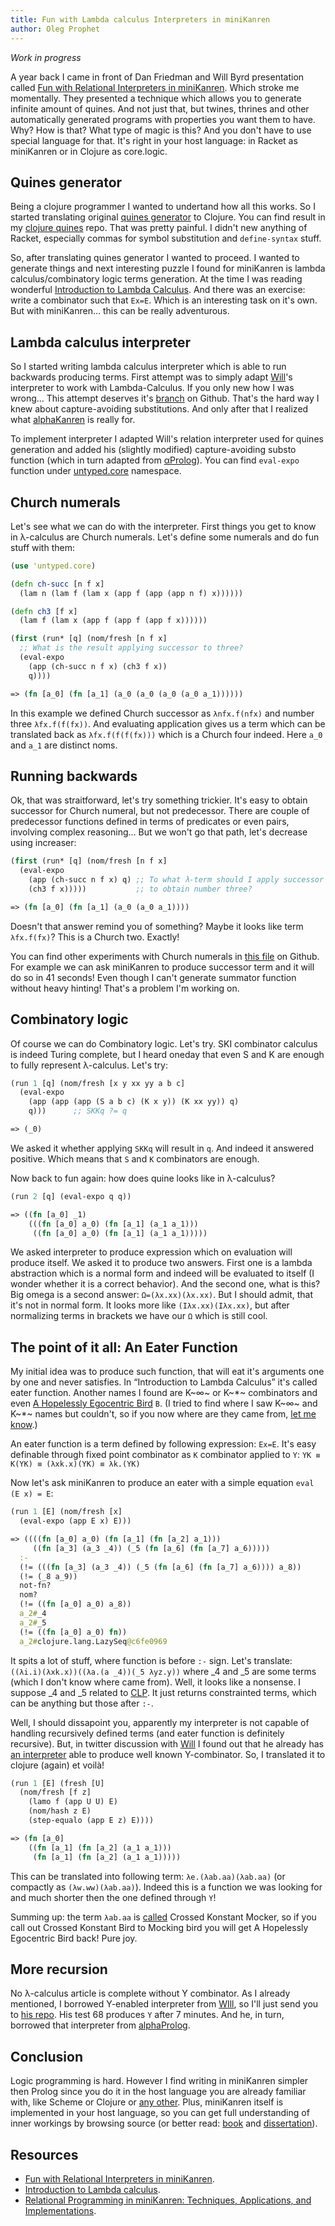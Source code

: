 ```yaml
---
title: Fun with Lambda calculus Interpreters in miniKanren
author: Oleg Prophet
---
```


_Work in progress_

A year back I came in front of Dan Friedman and Will Byrd presentation called [Fun with Relational Interpreters in miniKanren](http://2013.flatmap.no/danwill.html). Which stroke me momentally. They presented a technique which allows you to generate infinite amount of quines. And not just that, but twines, thrines and other automatically generated programs with properties you want them to have. Why? How is that? What type of magic is this? And you don't have to use special language for that. It's right in your host language: in Racket as miniKanren or in Clojure as core.logic.

## Quines generator

Being a clojure programmer I wanted to undertand how all this works. So I started translating original [quines generator](https://github.com/webyrd/quines) to Clojure. You can find result in my [clojure quines](https://github.com/Oregu/clj-quines) repo. That was pretty painful. I didn't new anything of Racket, especially commas for symbol substitution and `define-syntax` stuff.

So, after translating quines generator I wanted to proceed. I wanted to generate things and next interesting puzzle I found for miniKanren is lambda calculus/combinatory logic terms generation. At the time I was reading wonderful [Introduction to Lambda Calculus](http://www.cse.chalmers.se/research/group/logic/TypesSS05/Extra/geuvers.pdf). And there was an exercise: write a combinator such that `Ex=E`. Which is an interesting task on it's own. But with miniKanren… this can be really adventurous.

## Lambda calculus interpreter

So I started writing lambda calculus interpreter which is able to run backwards producing terms. First attempt was to simply adapt [Will](https://github.com/webyrd)'s interpreter to work with Lambda-Calculus. If you only new how I was wrong… This attempt deserves it's [branch](https://github.com/Oregu/untyped/tree/naive) on Github. That's the hard way I knew about capture-avoiding substitutions. And only after that I realized what [alphaKanren](https://github.com/webyrd/alphaKanren) is really for.

To implement interpreter I adapted Will's relation interpreter used for quines generation and added his (slightly modified) capture-avoiding substo function (which in turn adapted from [αProlog](http://homepages.inf.ed.ac.uk/jcheney/programs/aprolog/)). You can find `eval-expo` function under [untyped.core](https://github.com/Oregu/untyped/blob/master/src/untyped/core.clj) namespace.

## Church numerals

Let's see what we can do with the interpreter. First things you get to know in λ-calculus are Church numerals. Let's define some numerals and do fun stuff with them:
```clojure
(use 'untyped.core)

(defn ch-succ [n f x]
  (lam n (lam f (lam x (app f (app (app n f) x))))))

(defn ch3 [f x]
  (lam f (lam x (app f (app f (app f x))))))

(first (run* [q] (nom/fresh [n f x]
  ;; What is the result applying successor to three?
  (eval-expo
    (app (ch-succ n f x) (ch3 f x))
    q))))

=> (fn [a_0] (fn [a_1] (a_0 (a_0 (a_0 (a_0 a_1))))))
```
In this example we defined Church successor as `λnfx.f(nfx)` and number three `λfx.f(f(fx))`. And evaluating application gives us a term which can be translated back as `λfx.f(f(f(fx)))` which is a Church four indeed. Here `a_0` and `a_1` are distinct noms.

## Running backwards

Ok, that was straitforward, let's try something trickier. It's easy to obtain successor for Church numeral, but not predecessor. There are couple of predecessor functions defined in terms of predicates or even pairs, involving complex reasoning… But we won't go that path, let's decrease using increaser:
```clojure
(first (run* [q] (nom/fresh [n f x]
  (eval-expo
    (app (ch-succ n f x) q) ;; To what λ-term should I apply successor
    (ch3 f x)))))           ;; to obtain number three?

=> (fn [a_0] (fn [a_1] (a_0 (a_0 a_1))))
```
Doesn't that answer remind you of something? Maybe it looks like term `λfx.f(fx)`? This is a Church two. Exactly!

You can find other experiments with Church numerals in [this file](https://github.com/Oregu/untyped/blob/master/src/untyped/church.clj) on Github. For example we can ask miniKanren to produce successor term and it will do so in 41 seconds! Even though I can't generate summator function without heavy hinting! That's a problem I'm working on.

## Combinatory logic

Of course we can do Combinatory logic. Let's try. SKI combinator calculus is indeed Turing complete, but I heard oneday that even S and K are enough to fully represent λ-calculus. Let's try:
```clojure
(run 1 [q] (nom/fresh [x y xx yy a b c]
  (eval-expo
    (app (app (app (S a b c) (K x y)) (K xx yy)) q)
    q)))      ;; SKKq ?= q

=> (_0)
```
We asked it whether applying `SKKq` will result in `q`. And indeed it answered positive. Which means that `S` and `K` combinators are enough.

Now back to fun again: how does quine looks like in λ-calculus?
```clojure
(run 2 [q] (eval-expo q q))

=> ((fn [a_0] _1)
    (((fn [a_0] a_0) (fn [a_1] (a_1 a_1)))
     ((fn [a_0] a_0) (fn [a_1] (a_1 a_1)))))
```
We asked interpreter to produce expression which on evaluation will produce itself. We asked it to produce two answers. First one is a lambda abstraction which is a normal form and indeed will be evaluated to itself (I wonder whether it is a correct behavior). And the second one, what is this? Big omega is a second answer: `Ω=(λx.xx)(λx.xx)`. But I should admit, that it's not in normal form. It looks more like `(Iλx.xx)(Iλx.xx)`, but after normalizing terms in brackets we have our `Ω` which is still cool.

## The point of it all: An Eater Function

My initial idea was to produce such function, that will eat it's arguments one by one and never satisfies. In “Introduction to Lambda Calculus” it's called eater function. Another names I found are K~∞~ or K~\*~ combinators and even [A Hopelessly Egocentric Bird](http://en.wikipedia.org/wiki/To_Mock_a_Mockingbird) `B`. (I tried to find where I saw K~∞~ and K~\*~ names but couldn't, so if you now where are they came from, [let me know](mailto:thehakutaku@gmail.com).)

An eater function is a term defined by following expression: `Ex=E`. It's easy definable through fixed point combinator as `K` combinator applied to `Y`: `YK ≡ K(YK) ≡ (λxk.x)(YK) ≡ λk.(YK)`

Now let's ask miniKanren to produce an eater with a simple equation `eval (E x) = E`:
```clojure
(run 1 [E] (nom/fresh [x]
  (eval-expo (app E x) E)))

=> ((((fn [a_0] a_0) (fn [a_1] (fn [a_2] a_1)))
     ((fn [a_3] (a_3 _4)) (_5 (fn [a_6] (fn [a_7] a_6)))))
  :-
  (!= (((fn [a_3] (a_3 _4)) (_5 (fn [a_6] (fn [a_7] a_6)))) a_8))
  (!= (_8 a_9))
  not-fn?
  nom?
  (!= ((fn [a_0] a_0) a_8))
  a_2#_4
  a_2#_5
  (!= ((fn [a_0] a_0) fn))
  a_2#clojure.lang.LazySeq@c6fe0969
```
It spits a lot of stuff, where function is before `:-` sign. Let's translate: `((λi.i)(λxk.x))((λa.(a _4))(_5 λyz.y))` where _4 and _5 are some terms (which I don't know where came from). Well, it looks like a nonsense. I suppose _4 and _5 related to [CLP](http://en.wikipedia.org/wiki/Constraint_logic_programming). It just returns constrainted terms, which can be anything but those after `:-`.

Well, I should dissapoint you, apparently my interpreter is not capable of handling recursively defined terms (and eater function is definitely recursive). But, in twitter discussion with [Will](https://twitter.com/webyrd) I found out that he already has [an interpreter](https://github.com/webyrd/alphaKanren/blob/master/tests.scm#L980) able to produce well known Y-combinator. So, I translated it to clojure (again) et voilà!
```clojure
(run 1 [E] (fresh [U]
  (nom/fresh [f z]
    (lamo f (app U U) E)
    (nom/hash z E)
    (step-equalo (app E z) E))))

=> (fn [a_0]
    ((fn [a_1] (fn [a_2] (a_1 a_1)))
     (fn [a_1] (fn [a_2] (a_1 a_1)))))
```
This can be translated into following term: `λe.(λab.aa)(λab.aa)` (or compactly as `(λw.ww)(λab.aa)`). Indeed this is a function we was looking for and much shorter then the one defined through `Y`!

Summing up: the term `λab.aa` is [called](http://www.angelfire.com/tx4/cus/combinator/birds.html) Crossed Konstant Mocker, so if you call out Crossed Konstant Bird to Mocking bird you will get A Hopelessly Egocentric Bird back! Pure joy.

## More recursion

No λ-calculus article is complete without Y combinator. As I already mentioned, I borrowed Y-enabled interpreter from [WIll](https://github.com/webyrd/), so I'll just send you to [his repo](https://github.com/webyrd/alphaKanren/blob/master/tests.scm#L980). His test 68 produces `Y` after 7 minutes. And he, in turn, borrowed that interpreter from [alphaProlog](http://homepages.inf.ed.ac.uk/jcheney/programs/aprolog/).

## Conclusion

Logic programming is hard. However I find writing in miniKanren simpler then Prolog since you do it in the host language you are already familiar with, like Scheme or Clojure or [any other](http://minikanren.org/#implementations). Plus, miniKanren itself is implemented in your host language, so you can get full understanding of inner workings by browsing source (or better read: [book](http://mitpress.mit.edu/books/reasoned-schemer) and [dissertation](http://gradworks.umi.com/3380156.pdf)).

## Resources

- [Fun with Relational Interpreters in miniKanren](http://2013.flatmap.no/danwill.html).
- [Introduction to Lambda calculus](http://www.cse.chalmers.se/research/group/logic/TypesSS05/Extra/geuvers.pdf).
- [Relational Programming in miniKanren: Techniques, Applications, and Implementations](http://gradworks.umi.com/3380156.pdf).
